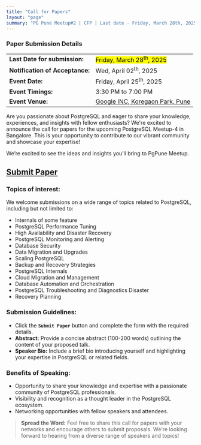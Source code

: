 ```yaml
---
title: "Call for Papers"
layout: "page"
summary: "PG Pune Meetup#2 | CFP | Last date - Friday, March 28th, 2025"
---
```


### Paper Submission Details

|                                 |                                                             |
| ------------------------------- | ----------------------------------------------------------- |
| **Last Date for submission:**   | <mark>Friday, March 28<sup>th</sup>, 2025 </mark>           |
| **Notification of Acceptance:** | Wed, April 02<sup>th</sup>, 2025                            |
| **Event Date:**                 | Friday, April 25<sup>th</sup>, 2025                         |
| **Event Timings:**              | 3:30 PM to 7:00 PM                                          |
| **Event Venue:**                | [Google INC, Koregaon Park, Pune](https://g.co/kgs/VsN3gmP) |

Are you passionate about PostgreSQL and eager to share your knowledge, experiences, and insights with fellow enthusiasts? We're excited to announce the call for papers for the upcoming PostgreSQL Meetup-4 in Bangalore. This is your opportunity to contribute to our vibrant community and showcase your expertise!

We’re excited to see the ideas and insights you’ll bring to PgPune Meetup.

<h2>
    <!-- <a class="button" href="https://workspace.google.com/intl/en_in/products/docs/" rel="noopener" title="Submit Paper" target="_blank"> -->
    <a class="button" href="#" onclick="alert('Paper submissions are yet to open. Check back soon!'); return false;">
    <span class="button-inner">
        Submit Paper
    </span>
    </a>
</h2>

### Topics of interest:

We welcome submissions on a wide range of topics related to PostgreSQL, including but not limited to:

- Internals of some feature
- PostgreSQL Performance Tuning
- High Availability and Disaster Recovery
- PostgreSQL Monitoring and Alerting
- Database Security
- Data Migration and Upgrades
- Scaling PostgreSQL
- Backup and Recovery Strategies
- PostgreSQL Internals
- Cloud Migration and Management
- Database Automation and Orchestration
- PostgreSQL Troubleshooting and Diagnostics Disaster
- Recovery Planning

### Submission Guidelines:

- Click the **`Submit Paper`** button and complete the form with the required details.
- **Abstract:** Provide a concise abstract (100-200 words) outlining the content of your proposed talk.
- **Speaker Bio:** Include a brief bio introducing yourself and highlighting your expertise in PostgreSQL or related fields.

### Benefits of Speaking:

- Opportunity to share your knowledge and expertise with a passionate community of PostgreSQL professionals.
- Visibility and recognition as a thought leader in the PostgreSQL ecosystem.
- Networking opportunities with fellow speakers and attendees.

> **Spread the Word:** Feel free to share this call for papers with your networks and encourage others to submit proposals. We're looking forward to hearing from a diverse range of speakers and topics!
